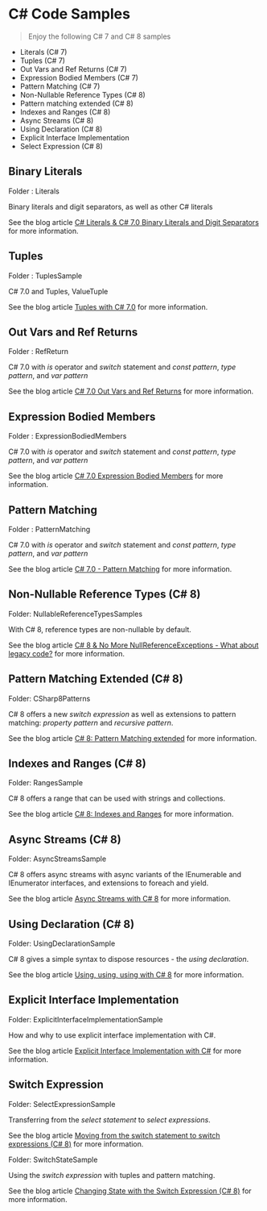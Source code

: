 # C# Code Samples

> Enjoy the following C# 7 and C# 8 samples

* Literals (C# 7)
* Tuples (C# 7)
* Out Vars and Ref Returns (C# 7)
* Expression Bodied Members (C# 7)
* Pattern Matching (C# 7)
* Non-Nullable Reference Types (C# 8)
* Pattern matching extended (C# 8)
* Indexes and Ranges (C# 8)
* Async Streams (C# 8)
* Using Declaration (C# 8)
* Explicit Interface Implementation
* Select Expression (C# 8)

## Binary Literals

Folder : Literals

Binary literals and digit separators, as well as other C# literals

See the blog article [C# Literals & C# 7.0 Binary Literals and Digit Separators](https://csharp.christiannagel.com/2016/10/06/literals/ "Literals") for more information.

## Tuples

Folder : TuplesSample

C# 7.0 and Tuples, ValueTuple

See the blog article [Tuples with C# 7.0](https://csharp.christiannagel.com/2016/10/11/tuples/ "Tuples") for more information.

## Out Vars and Ref Returns

Folder : RefReturn

C# 7.0 with *is* operator and *switch* statement and *const pattern*, *type pattern*, and *var pattern*

See the blog article [C# 7.0 Out Vars and Ref Returns](https://csharp.christiannagel.com/2017/02/01/refreturns/ "Out Vars and Ref Returns") for more information.

## Expression Bodied Members

Folder : ExpressionBodiedMembers

C# 7.0 with *is* operator and *switch* statement and *const pattern*, *type pattern*, and *var pattern*

See the blog article [C# 7.0 Expression Bodied Members](https://csharp.christiannagel.com/2017/01/25/expressionbodiedmembers/ "Expression Bodied Members") for more information.

## Pattern Matching

Folder : PatternMatching

C# 7.0 with *is* operator and *switch* statement and *const pattern*, *type pattern*, and *var pattern*

See the blog article [C# 7.0 - Pattern Matching](https://csharp.christiannagel.com/2017/02/15/patternmatching/ "Pattern Matching") for more information.

## Non-Nullable Reference Types (C# 8)

Folder: NullableReferenceTypesSamples

With C# 8, reference types are non-nullable by default.

See the blog article [C# 8 & No More NullReferenceExceptions - What about legacy code?](https://csharp.christiannagel.com/2018/06/20/nonnullablereferencetypes/) for more information.

## Pattern Matching Extended (C# 8)

Folder: CSharp8Patterns

C# 8 offers a new *switch expression* as well as extensions to pattern matching: *property pattern* and *recursive pattern*.

See the blog article [C# 8: Pattern Matching extended](https://csharp.christiannagel.com/2018/07/03/patternmatchingcs8/) for more information.

## Indexes and Ranges (C# 8)

Folder: RangesSample

C# 8 offers a range that can be used with strings and collections.

See the blog article [C# 8: Indexes and Ranges](https://csharp.christiannagel.com/2018/07/24/indexesandranges/) for more information.

## Async Streams (C# 8)

Folder: AsyncStreamsSample

C# 8 offers async streams with async variants of the IEnumerable and IEnumerator interfaces, and extensions to foreach and yield. 

See the blog article [Async Streams with C# 8](https://csharp.christiannagel.com/2019/03/20/asyncstreams/) for more information.

## Using Declaration (C# 8)

Folder: UsingDeclarationSample

C# 8 gives a simple syntax to dispose resources - the *using declaration*.

See the blog article [Using, using, using with C# 8](https://csharp.christiannagel.com/2019/04/09/using/) for more information.

## Explicit Interface Implementation

Folder: ExplicitInterfaceImplementationSample

How and why to use explicit interface implementation with C#.

See the blog article [Explicit Interface Implementation with C#](https://csharp.christiannagel.com/2019/04/16/explicit-interface-implementation-with-c/) for more information.

## Switch Expression

Folder: SelectExpressionSample

Transferring from the *select statement* to *select expressions*.

See the blog article [Moving from the switch statement to switch expressions (C# 8)](https://csharp.christiannagel.com/2019/08/14/moving-from-the-switch-statement-to-switch-expressions-c-8/) for more information.

Folder: SwitchStateSample

Using the *switch expression* with tuples and pattern matching.

See the blog article [Changing State with the Switch Expression (C# 8)](https://csharp.christiannagel.com/2019/09/03/swtichexpression/) for more information.
